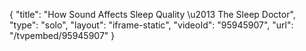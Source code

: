 {
    "title": "How Sound Affects Sleep Quality \u2013 The Sleep Doctor",
    "type": "solo",
    "layout": "iframe-static",
    "videoId": "95945907",
    "url": "\/tvpembed\/95945907"
}